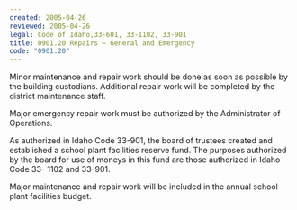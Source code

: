 ```yaml
---
created: 2005-04-26
reviewed: 2005-04-26
legal: Code of Idaho,33-601, 33-1102, 33-901
title: 0901.20 Repairs – General and Emergency
code: "0901.20"
---
```


Minor maintenance and repair work should be done as soon as possible by the building custodians. Additional repair work will be completed by the district maintenance staff.

Major emergency repair work must be authorized by the Administrator of Operations.

As authorized in Idaho Code 33-901, the board of trustees created and established a school plant facilities reserve fund. The purposes authorized by the board for use of moneys in this fund are those authorized in Idaho Code 33- 1102 and 33-901.

Major maintenance and repair work will be included in the annual school plant facilities budget.

